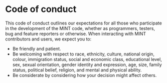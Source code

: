 # Code of conduct

This code of conduct outlines our expectations for all those who participate in the development of the MINT code, whether as programmers, testers, bug and feature reporters or otherwise. When interacting with MINT contributors and users, we expect you to:
 * Be friendly and patient.
 * Be welcoming with respect to race, ethnicity, culture, national origin, colour, immigration status, social and economic class, educational level, sex, sexual orientation, gender identity and expression, age, size, family status, political belief, religion, and mental and physical ability.
 * Be considerate by considering how your decision might affect others.

